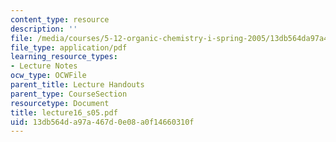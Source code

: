 ```yaml
---
content_type: resource
description: ''
file: /media/courses/5-12-organic-chemistry-i-spring-2005/13db564da97a467d0e08a0f14660310f_lecture16_s05.pdf
file_type: application/pdf
learning_resource_types:
- Lecture Notes
ocw_type: OCWFile
parent_title: Lecture Handouts
parent_type: CourseSection
resourcetype: Document
title: lecture16_s05.pdf
uid: 13db564d-a97a-467d-0e08-a0f14660310f
---
```

